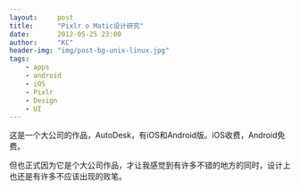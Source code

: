 ```yaml
---
layout:     post
title:      "Pixlr o Matic设计研究"
date:       2012-05-25 23:00
author:     "KC"
header-img: "img/post-bg-unix-linux.jpg"
tags:
    - apps
    - android
    - iOS
    - Pixlr
    - Design
    - UI
---
```


这是一个大公司的作品，AutoDesk，有iOS和Android版。iOS收费，Android免费。

但也正式因为它是个大公司作品，才让我感觉到有许多不错的地方的同时，设计上也还是有许多不应该出现的败笔。